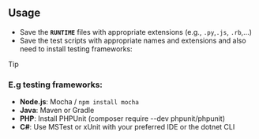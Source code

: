 <!--
# Table of contents
Basic and Adavanced [template](https://github.com/nnbaocuong99/dockerfile-collection/tree/main/_template) (still updating. More and more in the future).)
-->

## Usage

- Save the **`RUNTIME`** files with appropriate extensions (e.g., `.py`,`.js`, `.rb`,...)
- Save the test scripts with appropriate names and extensions and also need to install testing frameworks:

> [!tip]
> ### E.g testing frameworks:
> - **Node.js**: Mocha / `npm install mocha`
> - **Java**: Maven or Gradle
> - **PHP**: Install PHPUnit (composer require --dev phpunit/phpunit)
> - **C#**: Use MSTest or xUnit with your preferred IDE or the dotnet CLI


